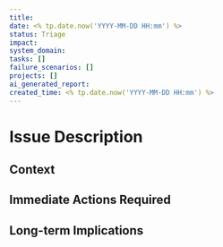 ```yaml
---
title:
date: <% tp.date.now('YYYY-MM-DD HH:mm') %>
status: Triage
impact:
system_domain:
tasks: []
failure_scenarios: []
projects: []
ai_generated_report:
created_time: <% tp.date.now('YYYY-MM-DD HH:mm') %>
---
```


# Issue Description

## Context

## Immediate Actions Required

## Long-term Implications